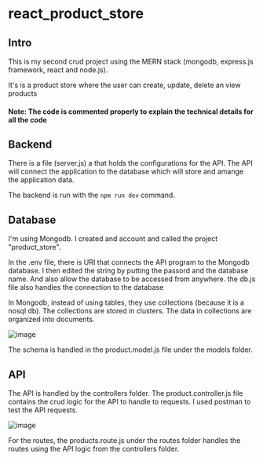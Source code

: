 # react_product_store
## Intro
This is my second crud project using the MERN stack (mongodb, express.js framework, react and node.js). 

It's is a product store where the user can create, update, delete an view products

#### Note: The code is commented properly to explain the technical details for all  the code

## Backend
There is a file (server.js) a that holds the configurations for the API. The API will connect the application to the database which will store and amange the application data.

The backend is run with the `npm run dev` command.

## Database
I'm using Mongodb. I created and account and called the project "product_store".

In the .env file, there is URI that connects the API program to the Mongodb database. I then edited the string by putting the passord and the database name. And also allow the database to be accessed from anywhere. the db.js file also handles the connection to the database

In Mongodb, instead of using tables, they use collections (because it is a nosql db). The collections are stored in clusters. The data in collections are organized into documents.

![image](https://github.com/user-attachments/assets/d364bdd3-792a-4822-b7a2-4836e4d62bfb)

The schema is handled in the product.model.js file under the models folder.

## API
The API is handled by the controllers folder. The product.controller.js file contains the crud logic for the API to handle to requests. I used postman to test the API requests.

![image](https://github.com/user-attachments/assets/f45038c9-f558-4a69-a1e4-a707bd42796e)

For the routes, the products.route.js under the routes folder handles the routes using the API logic from the controllers folder.







